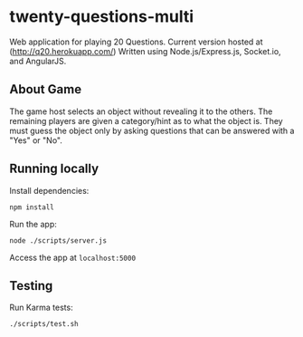 twenty-questions-multi
======================
Web application for playing 20 Questions. Current version hosted at (http://q20.herokuapp.com/)
Written using Node.js/Express.js, Socket.io, and AngularJS.

About Game
----------
The game host selects an object without revealing it to the others. The remaining players are given a category/hint as to what the object is. They must guess the object only by asking questions that can be answered with a "Yes" or "No".


Running locally
---------------
Install dependencies:

    npm install

Run the app:

    node ./scripts/server.js

Access the app at `localhost:5000`


Testing
-------
Run Karma tests:

	./scripts/test.sh